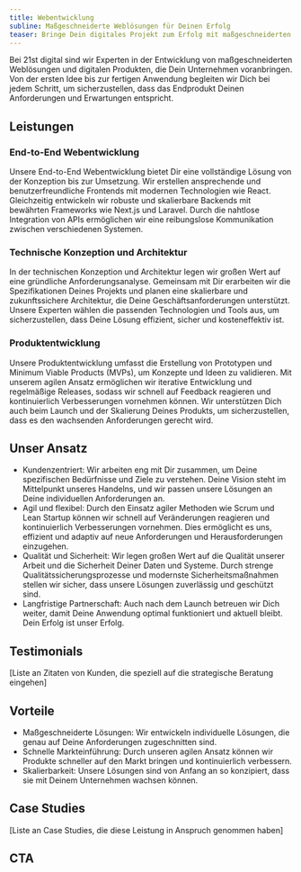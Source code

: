 ```yaml
---
title: Webentwicklung
subline: Maßgeschneiderte Weblösungen für Deinen Erfolg
teaser: Bringe Dein digitales Projekt zum Erfolg mit maßgeschneiderten Weblösungen von 21st digital. Von der ersten Idee bis zur Markteinführung entwickeln wir innovative und skalierbare Produkte, die genau auf Deine Bedürfnisse abgestimmt sind.
---
```


Bei 21st digital sind wir Experten in der Entwicklung von maßgeschneiderten Weblösungen und digitalen Produkten, die Dein Unternehmen voranbringen. Von der ersten Idee bis zur fertigen Anwendung begleiten wir Dich bei jedem Schritt, um sicherzustellen, dass das Endprodukt Deinen Anforderungen und Erwartungen entspricht.

## Leistungen

### End-to-End Webentwicklung

Unsere End-to-End Webentwicklung bietet Dir eine vollständige Lösung von der Konzeption bis zur Umsetzung. Wir erstellen ansprechende und benutzerfreundliche Frontends mit modernen Technologien wie React. Gleichzeitig entwickeln wir robuste und skalierbare Backends mit bewährten Frameworks wie Next.js und Laravel. Durch die nahtlose Integration von APIs ermöglichen wir eine reibungslose Kommunikation zwischen verschiedenen Systemen.

### Technische Konzeption und Architektur

In der technischen Konzeption und Architektur legen wir großen Wert auf eine gründliche Anforderungsanalyse. Gemeinsam mit Dir erarbeiten wir die Spezifikationen Deines Projekts und planen eine skalierbare und zukunftssichere Architektur, die Deine Geschäftsanforderungen unterstützt. Unsere Experten wählen die passenden Technologien und Tools aus, um sicherzustellen, dass Deine Lösung effizient, sicher und kosteneffektiv ist.

### Produktentwicklung

Unsere Produktentwicklung umfasst die Erstellung von Prototypen und Minimum Viable Products (MVPs), um Konzepte und Ideen zu validieren. Mit unserem agilen Ansatz ermöglichen wir iterative Entwicklung und regelmäßige Releases, sodass wir schnell auf Feedback reagieren und kontinuierlich Verbesserungen vornehmen können. Wir unterstützen Dich auch beim Launch und der Skalierung Deines Produkts, um sicherzustellen, dass es den wachsenden Anforderungen gerecht wird.

## Unser Ansatz

- Kundenzentriert: Wir arbeiten eng mit Dir zusammen, um Deine spezifischen Bedürfnisse und Ziele zu verstehen. Deine Vision steht im Mittelpunkt unseres Handelns, und wir passen unsere Lösungen an Deine individuellen Anforderungen an.
- Agil und flexibel: Durch den Einsatz agiler Methoden wie Scrum und Lean Startup können wir schnell auf Veränderungen reagieren und kontinuierlich Verbesserungen vornehmen. Dies ermöglicht es uns, effizient und adaptiv auf neue Anforderungen und Herausforderungen einzugehen.
- Qualität und Sicherheit: Wir legen großen Wert auf die Qualität unserer Arbeit und die Sicherheit Deiner Daten und Systeme. Durch strenge Qualitätssicherungsprozesse und modernste Sicherheitsmaßnahmen stellen wir sicher, dass unsere Lösungen zuverlässig und geschützt sind.
- Langfristige Partnerschaft: Auch nach dem Launch betreuen wir Dich weiter, damit Deine Anwendung optimal funktioniert und aktuell bleibt. Dein Erfolg ist unser Erfolg.

## Testimonials

[Liste an Zitaten von Kunden, die speziell auf die strategische Beratung eingehen]

## Vorteile

- Maßgeschneiderte Lösungen: Wir entwickeln individuelle Lösungen, die genau auf Deine Anforderungen zugeschnitten sind.
- Schnelle Markteinführung: Durch unseren agilen Ansatz können wir Produkte schneller auf den Markt bringen und kontinuierlich verbessern.
- Skalierbarkeit: Unsere Lösungen sind von Anfang an so konzipiert, dass sie mit Deinem Unternehmen wachsen können.

## Case Studies

[Liste an Case Studies, die diese Leistung in Anspruch genommen haben]

## CTA
